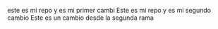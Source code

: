 este es mi repo y es mi primer cambi
Este es mi repo y es mi segundo cambio
Este es un cambio desde la segunda rama